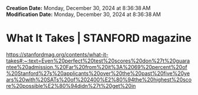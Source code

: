 <div><b>Creation Date:</b> Monday, December 30, 2024 at 8:36:38 AM<br></div>
<div><b>Modification Date:</b> Monday, December 30, 2024 at 8:36:38 AM<br></div>
<div><h1>What It Takes | STANFORD magazine</h1></div>
<div><a href=https://stanfordmag.org/contents/what-it-takes#:~:text=Even%20perfect%20test%20scores%20don%27t%20guarantee%20admission.%20Far%20from%20it%3A%2069%20percent%20of%20Stanford%27s%20applicants%20over%20the%20past%20five%20years%20with%20SATs%20of%202400%E2%80%94the%20highest%20score%20possible%E2%80%94didn%27t%20get%20in>https://stanfordmag.org/contents/what-it-takes#:~:text=Even%20perfect%20test%20scores%20don%27t%20guarantee%20admission.%20Far%20from%20it%3A%2069%20percent%20of%20Stanford%27s%20applicants%20over%20the%20past%20five%20years%20with%20SATs%20of%202400%E2%80%94the%20highest%20score%20possible%E2%80%94didn%27t%20get%20in</a><br></div>

